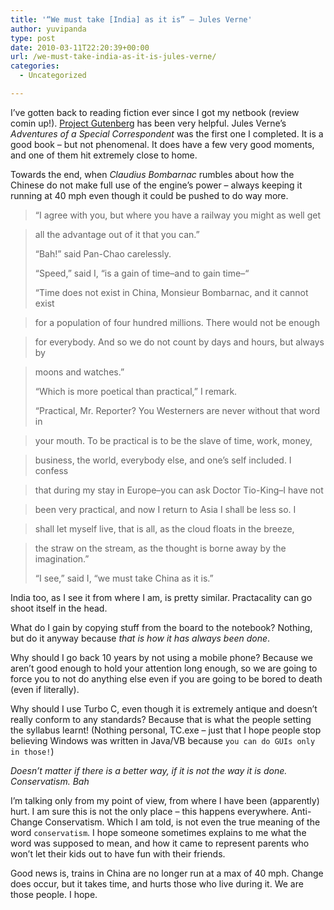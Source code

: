 ```yaml
---
title: '“We must take [India] as it is” – Jules Verne'
author: yuvipanda
type: post
date: 2010-03-11T22:20:39+00:00
url: /we-must-take-india-as-it-is-jules-verne/
categories:
  - Uncategorized

---
```

I&#8217;ve gotten back to reading fiction ever since I got my netbook (review comin up!). [Project Gutenberg][1] has been very helpful. Jules Verne&#8217;s _Adventures of a Special Correspondent_ was the first one I completed. It is a good book &#8211; but not phenomenal. It does have a few very good moments, and one of them hit extremely close to home.

Towards the end, when _Claudius Bombarnac_ rumbles about how the Chinese do not make full use of the engine&#8217;s power &#8211; always keeping it running at 40 mph even though it could be pushed to do way more. 

> &#8220;I agree with you, but where you have a railway you might as well get
                  
> all the advantage out of it that you can.&#8221;
> 
> &#8220;Bah!&#8221; said Pan-Chao carelessly.
> 
> &#8220;Speed,&#8221; said I, &#8220;is a gain of time&#8211;and to gain time&#8211;&#8220;
> 
> &#8220;Time does not exist in China, Monsieur Bombarnac, and it cannot exist
                  
> for a population of four hundred millions. There would not be enough
                  
> for everybody. And so we do not count by days and hours, but always by
                  
> moons and watches.&#8221;
> 
> &#8220;Which is more poetical than practical,&#8221; I remark.
> 
> &#8220;Practical, Mr. Reporter? You Westerners are never without that word in
                  
> your mouth. To be practical is to be the slave of time, work, money,
                  
> business, the world, everybody else, and one&#8217;s self included. I confess
                  
> that during my stay in Europe&#8211;you can ask Doctor Tio-King&#8211;I have not
                  
> been very practical, and now I return to Asia I shall be less so. I
                  
> shall let myself live, that is all, as the cloud floats in the breeze,
                  
> the straw on the stream, as the thought is borne away by the imagination.&#8221;
> 
> &#8220;I see,&#8221; said I, &#8220;we must take China as it is.&#8221;

India too, as I see it from where I am, is pretty similar. Practacality can go shoot itself in the head. 

What do I gain by copying stuff from the board to the notebook? Nothing, but do it anyway because _that is how it has always been done_. 

Why should I go back 10 years by not using a mobile phone? Because we aren&#8217;t good enough to hold your attention long enough, so we are going to force you to not do anything else even if you are going to be bored to death (even if literally).

Why should I use Turbo C, even though it is extremely antique and doesn&#8217;t really conform to any standards? Because that is what the people setting the syllabus learnt! (Nothing personal, TC.exe &#8211; just that I hope people stop believing Windows was written in Java/VB because `you can do GUIs only in those!`)

_Doesn&#8217;t matter if there is a better way, if it is not the way it is done. Conservatism. Bah_

I&#8217;m talking only from my point of view, from where I have been (apparently) hurt. I am sure this is not the only place &#8211; this happens everywhere. Anti-Change Conservatism. Which I am told, is not even the true meaning of the word `conservatism`. I hope someone sometimes explains to me what the word was supposed to mean, and how it came to represent parents who won&#8217;t let their kids out to have fun with their friends.

Good news is, trains in China are no longer run at a max of 40 mph. Change does occur, but it takes time, and hurts those who live during it. We are those people. I hope.

 [1]: http://gutenberg.org
